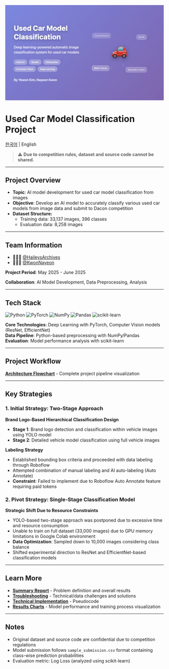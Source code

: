 ![Thumbnail-English](assets/thumbnail-en.jpg)

# Used Car Model Classification Project

[한국어](README.md) | English

> ⚠️ **Due to competition rules, dataset and source code cannot be shared.**

<!--
> This repository contains only high-level summaries and pseudocode.
-->

---

## Project Overview

- **Topic**: AI model development for used car model classification from images
- **Objective**: Develop an AI model to accurately classify various used car models from image data and submit to Dacon competition
- **Dataset Structure:**
    - Training data: 33,137 images, 396 classes
    - Evaluation data: 8,258 images

---

## Team Information
- 👩🏻‍💻 [@HaileysArchives](https://github.com/HaileysArchives)
- 👩🏻‍💻 [@KwonNayeon](https://github.com/KwonNayeon)

**Project Period**: May 2025 - June 2025

**Collaboration**: AI Model Development, Data Preprocessing, Analysis

---

## Tech Stack

![Python](https://img.shields.io/badge/Python-3776AB?style=for-the-badge&logo=python&logoColor=white)
![PyTorch](https://img.shields.io/badge/PyTorch-EE4C2C?style=for-the-badge&logo=pytorch&logoColor=white)
![NumPy](https://img.shields.io/badge/numpy-%23013243.svg?style=for-the-badge&logo=numpy&logoColor=white)
![Pandas](https://img.shields.io/badge/pandas-%23150458.svg?style=for-the-badge&logo=pandas&logoColor=white)
![scikit-learn](https://img.shields.io/badge/scikit--learn-%23F7931E.svg?style=for-the-badge&logo=scikit-learn&logoColor=white)

**Core Technologies**: Deep Learning with PyTorch, Computer Vision models (ResNet, EfficientNet)  
**Data Pipeline**: Python-based preprocessing with NumPy/Pandas  
**Evaluation**: Model performance analysis with scikit-learn

---

## Project Workflow
**[Architecture Flowchart](https://kwonnayeon.github.io/used-car-model-classification/assets/project_architecture.html)** - Complete project pipeline visualization

---

## Key Strategies

### 1. Initial Strategy: Two-Stage Approach

**Brand Logo-Based Hierarchical Classification Design**
- **Stage 1**: Brand logo detection and classification within vehicle images using YOLO model
- **Stage 2**: Detailed vehicle model classification using full vehicle images

**Labeling Strategy**
- Established bounding box criteria and proceeded with data labeling through Roboflow
- Attempted combination of manual labeling and AI auto-labeling (Auto Annotate)
- **Constraint**: Failed to implement due to Roboflow Auto Annotate feature requiring paid tokens

### 2. Pivot Strategy: Single-Stage Classification Model

**Strategic Shift Due to Resource Constraints**
- YOLO-based two-stage approach was postponed due to excessive time and resource consumption
- Unable to train on full dataset (33,000 images) due to GPU memory limitations in Google Colab environment
- **Data Optimization**: Sampled down to 10,000 images considering class balance
- Shifted experimental direction to ResNet and EfficientNet-based classification models

---

## Learn More
- **[Summary Report](summary_report.en.md)** - Problem definition and overall results
- **[Troubleshooting](troubleshooting.en.md)** - Technical/data challenges and solutions
- **[Technical Implementation](implementation/)** - Pseudocode
- **[Results Charts](assets/)** - Model performance and training process visualization

---

## Notes

- Original dataset and source code are confidential due to competition regulations
- Model submission follows `sample_submission.csv` format containing class-wise prediction probabilities
- Evaluation metric: Log Loss (analyzed using scikit-learn)